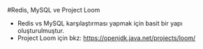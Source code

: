 #Redis, MySQL ve Project Loom

- Redis vs MySQL karşılaştırması yapmak için basit bir yapı oluşturulmuştur.
- Project Loom için bkz: https://openjdk.java.net/projects/loom/

